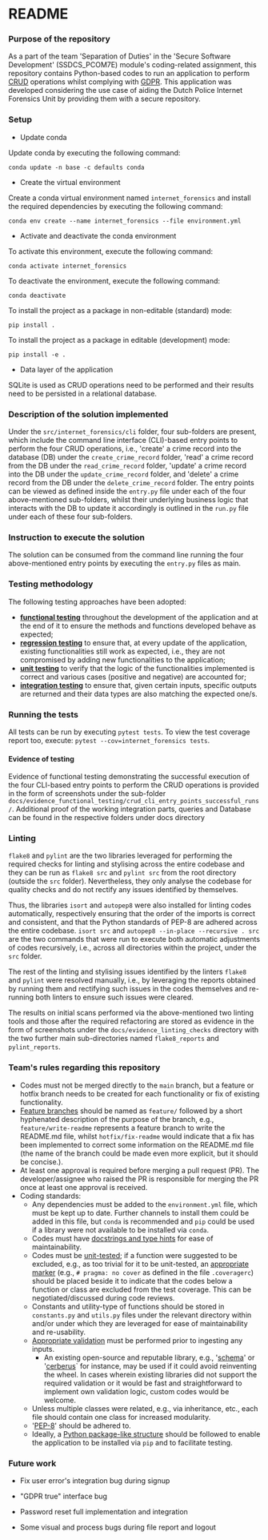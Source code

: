# README #

### Purpose of the repository ###

As a part of the team 'Separation of Duties' in the 'Secure Software Development' (SSDCS_PCOM7E) module's coding-related 
assignment, this repository contains Python-based codes to run an application to perform 
[CRUD](https://en.wikipedia.org/wiki/Create,_read,_update_and_delete) operations whilst complying 
with [GDPR](https://gdpr.eu/). This application was developed considering the use case of aiding the Dutch Police Internet 
Forensics Unit by providing them with a secure repository.

### Setup ###

* Update conda

Update conda by executing the following command:

`conda update -n base -c defaults conda`

* Create the virtual environment

Create a conda virtual environment named `internet_forensics` and install the required dependencies by executing the 
following command: 

`conda env create --name internet_forensics --file environment.yml`

* Activate and deactivate the conda environment

To activate this environment, execute the following command:

`conda activate internet_forensics`

To deactivate the environment, execute the following command:

`conda deactivate`

To install the project as a package in non-editable (standard) mode:

`pip install .`

To install the project as a package in editable (development) mode:

`pip install -e .`

* Data layer of the application

SQLite is used as CRUD operations need to be performed and their results need to be persisted in a relational database. 

### Description of the solution implemented ###

Under the `src/internet_forensics/cli` folder, four sub-folders are present, which include the command line interface (CLI)-based 
entry points to perform the four CRUD operations, i.e., 'create' a crime record into the database (DB) under the `create_crime_record` folder, 
'read' a crime record from the DB under the `read_crime_record` folder, 'update' a crime record into the DB under the `update_crime_record` folder, 
and 'delete' a crime record from the DB under the `delete_crime_record` folder. The entry points can be viewed as defined 
inside the `entry.py` file under each of the four above-mentioned sub-folders, whilst their underlying business logic 
that interacts with the DB to update it accordingly is outlined in the `run.py` file under each of these four sub-folders.

### Instruction to execute the solution ###

The solution can be consumed from the command line running the four above-mentioned entry points by executing the `entry.py` 
files as main.

### Testing methodology ###

The following testing approaches have been adopted:
- [**functional testing**](https://en.wikipedia.org/wiki/Functional_testing) throughout the development of the application and at the end of it to ensure the methods and 
  functions developed behave as expected;
- [**regression testing**](https://en.wikipedia.org/wiki/Regression_testing) to ensure that, at every update of the application, existing functionalities still work as expected, 
  i.e., they are not compromised by adding new functionalities to the application;
- [**unit testing**](https://en.wikipedia.org/wiki/Unit_testing) to verify that the logic of the functionalities implemented is correct and various cases (positive and 
  negative) are accounted for;
- [**integration testing**](https://en.wikipedia.org/wiki/Integration_testing) to ensure that, given certain inputs, specific outputs are returned and their data types are also 
  matching the expected one/s.

### Running the tests ###

All tests can be run by executing `pytest tests`. To view the test coverage report too, execute: 
`pytest --cov=internet_forensics tests`.

#### Evidence of testing ####

Evidence of functional testing demonstrating the successful execution of the four CLI-based entry points to perform the 
CRUD operations is provided in the form of screenshots under the sub-folder `docs/evidence_functional_testing/crud_cli_entry_points_successful_runs/`.
Additional proof of the working integration parts, queries and Database can be found in the respective folders under docs directory

### Linting ###

`flake8` and `pylint` are the two libraries leveraged for performing the required checks for linting and stylising across 
the entire codebase and they can be run as `flake8 src` and `pylint src` from the root directory (outside the `src` folder).
Nevertheless, they only analyse the codebase for quality checks and do not rectify any issues identified by themselves.

Thus, the libraries `isort` and `autopep8` were also installed for linting codes automatically, respectively ensuring that 
the order of the imports is correct and consistent, and that the Python standards of PEP-8 are adhered across the entire codebase.
`isort src` and `autopep8 --in-place --recursive . src` are the two commands that were run to execute both automatic adjustments 
of codes recursively, i.e., across all directories within the project, under the `src` folder.

The rest of the linting and stylising issues identified by the linters `flake8` and `pylint` were resolved manually, 
i.e., by leveraging the reports obtained by running them and rectifying such issues in the codes themselves and re-running 
both linters to ensure such issues were cleared.

The results on initial scans performed via the above-mentioned two linting tools and those after the required refactoring 
are stored as evidence in the form of screenshots under the `docs/evidence_linting_checks` directory with the two further main sub-directories named 
`flake8_reports` and `pylint_reports`.

### Team's rules regarding this repository ###

- Codes must not be merged directly to the `main` branch, but a feature or hotfix branch needs to be created for each 
functionality or fix of existing functionality.
- [Feature branches](https://www.atlassian.com/git/tutorials/comparing-workflows/feature-branch-workflow) should be named as `feature/` followed by a short hyphenated description of the purpose of the branch, 
e.g., `feature/write-readme` represents a feature branch to write the README.md file, whilst `hotfix/fix-readme` would 
indicate that a fix has been implemented to correct some information on the README.md file (the name of the branch could 
be made even more explicit, but it should be concise.).
- At least one approval is required before merging a pull request (PR). The developer/assignee who raised the PR is 
responsible for merging the PR once at least one approval is received.
- Coding standards: 
  - Any dependencies must be added to the `environment.yml` file, which must be kept up to date. Further channels to 
    install them could be added in this file, but `conda` is recommended and `pip` could be used if a library were not 
    available to be installed via `conda`.
  - Codes must have [docstrings and type hints](https://towardsdatascience.com/python-type-hints-docstrings-7ec7f6d3416b) 
    for ease of maintainability.
  - Codes must be [unit-tested](https://machinelearningmastery.com/a-gentle-introduction-to-unit-testing-in-python/); 
    if a function were suggested to be excluded, e.g., as too trivial for it to be unit-tested, 
    an [appropriate marker](https://coverage.readthedocs.io/en/6.3.3/excluding.html) (e.g., `# pragma: no cover` as 
    defined in the file `.coveragerc`) should be placed beside it to indicate that the codes below a function or class 
    are excluded from the test coverage. This can be negotiated/discussed during code reviews.
  - Constants and utility-type of functions should be stored in `constants.py` and `utils.py` files under the relevant 
    directory within and/or under which they are leveraged for ease of maintainability and re-usability.
  - [Appropriate validation](https://automatetheboringstuff.com/2e/chapter8/) must be performed prior to ingesting any inputs.
    - An existing open-source and reputable library, e.g., '[schema](https://pypi.org/project/schema/)' or 
    '[cerberus](https://docs.python-cerberus.org/en/stable/)` for instance, may be used if it could avoid reinventing 
    the wheel. In cases wherein existing libraries did not support the required validation or it would be fast and 
    straightforward to implement own validation logic, custom codes would be welcome.
  - Unless multiple classes were related, e.g., via inheritance, etc., each file should contain one class for increased 
    modularity.
  - '[PEP-8](https://peps.python.org/pep-0008/)' should be adhered to.
  - Ideally, a [Python package-like structure](https://docs.python-guide.org/writing/structure/) should be followed to enable the application to be installed via `pip` and 
    to facilitate testing.

### Future work ###

- Fix user error's integration bug during signup

- "GDPR true" interface bug

- Password reset full implementation and integration

- Some visual and process bugs during file report and logout

